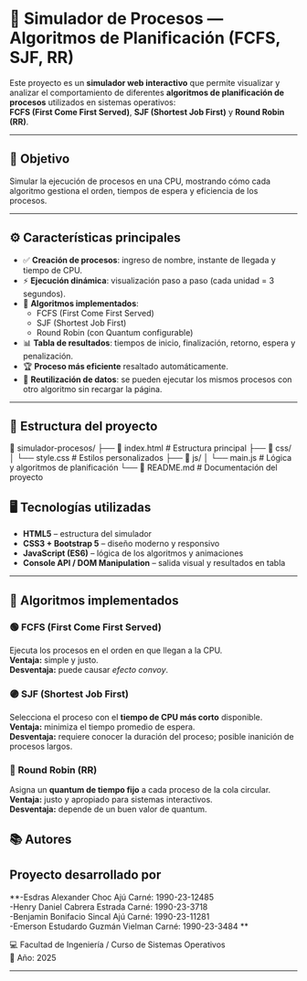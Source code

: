# 🧠 Simulador de Procesos — Algoritmos de Planificación (FCFS, SJF, RR)

Este proyecto es un **simulador web interactivo** que permite visualizar y analizar el comportamiento de diferentes **algoritmos de planificación de procesos** utilizados en sistemas operativos:  
**FCFS (First Come First Served)**, **SJF (Shortest Job First)** y **Round Robin (RR)**.

---

## 🎯 Objetivo

Simular la ejecución de procesos en una CPU, mostrando cómo cada algoritmo gestiona el orden, tiempos de espera y eficiencia de los procesos.

---

## ⚙️ Características principales

- ✅ **Creación de procesos**: ingreso de nombre, instante de llegada y tiempo de CPU.  
- ⚡ **Ejecución dinámica**: visualización paso a paso (cada unidad = 3 segundos).  
- 🔄 **Algoritmos implementados**:
  - FCFS (First Come First Served)
  - SJF (Shortest Job First)
  - Round Robin (con Quantum configurable)
- 📊 **Tabla de resultados**: tiempos de inicio, finalización, retorno, espera y penalización.
- 🏆 **Proceso más eficiente** resaltado automáticamente.
- 🔁 **Reutilización de datos**: se pueden ejecutar los mismos procesos con otro algoritmo sin recargar la página.

---

## 🧩 Estructura del proyecto

📂 simulador-procesos/
├── 📄 index.html # Estructura principal
├── 📂 css/
│ └── style.css # Estilos personalizados
├── 📂 js/
│ └── main.js # Lógica y algoritmos de planificación
└── 📄 README.md # Documentación del proyecto

## 🖥️ Tecnologías utilizadas

- **HTML5** – estructura del simulador  
- **CSS3 + Bootstrap 5** – diseño moderno y responsivo  
- **JavaScript (ES6)** – lógica de los algoritmos y animaciones  
- **Console API / DOM Manipulation** – salida visual y resultados en tabla

---

## 🧪 Algoritmos implementados

### 🟢 FCFS (First Come First Served)
Ejecuta los procesos en el orden en que llegan a la CPU.  
**Ventaja:** simple y justo.  
**Desventaja:** puede causar *efecto convoy*.

### 🟣 SJF (Shortest Job First)
Selecciona el proceso con el **tiempo de CPU más corto** disponible.  
**Ventaja:** minimiza el tiempo promedio de espera.  
**Desventaja:** requiere conocer la duración del proceso; posible inanición de procesos largos.

### 🔵 Round Robin (RR)
Asigna un **quantum de tiempo fijo** a cada proceso de la cola circular.  
**Ventaja:** justo y apropiado para sistemas interactivos.  
**Desventaja:** depende de un buen valor de quantum.

## 📚 Autores

Proyecto desarrollado por 
---
**-Esdras Alexander Choc Ajú         Carné: 1990-23-12485  
-Henry Daniel Cabrera Estrada      Carné: 1990-23-3718  
-Benjamin Bonifacio Sincal Ajú     Carné: 1990-23-11281  
-Emerson Estudardo Guzmán Vielman  Carné: 1990-23-3484  **  

💻 Facultad de Ingeniería / Curso de Sistemas Operativos  
📅 Año: 2025

---
